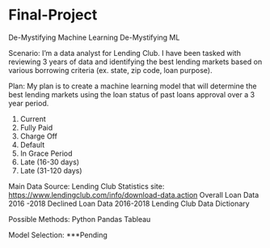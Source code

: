 # Final-Project
De-Mystifying Machine Learning
De-Mystifying  ML

Scenario:
I’m a data analyst for Lending Club. I have been tasked with reviewing 3 years of data and identifying the best lending markets based on various borrowing criteria (ex. state, zip code, loan purpose). 

Plan:
My plan is to create a machine learning model that will determine the best lending markets using the loan status of past loans approval over a 3 year period.
1.	Current
2.	Fully Paid 
3.	Charge Off 
4.	Default 
5.	In Grace Period
6.	Late (16-30 days)
7.	Late (31-120 days)

Main Data Source:
Lending Club Statistics site: https://www.lendingclub.com/info/download-data.action
Overall Loan Data 2016 -2018
Declined Loan Data 2016-2018
Lending Club Data Dictionary

Possible Methods:
Python Pandas 
Tableau 

Model Selection: ***Pending 
